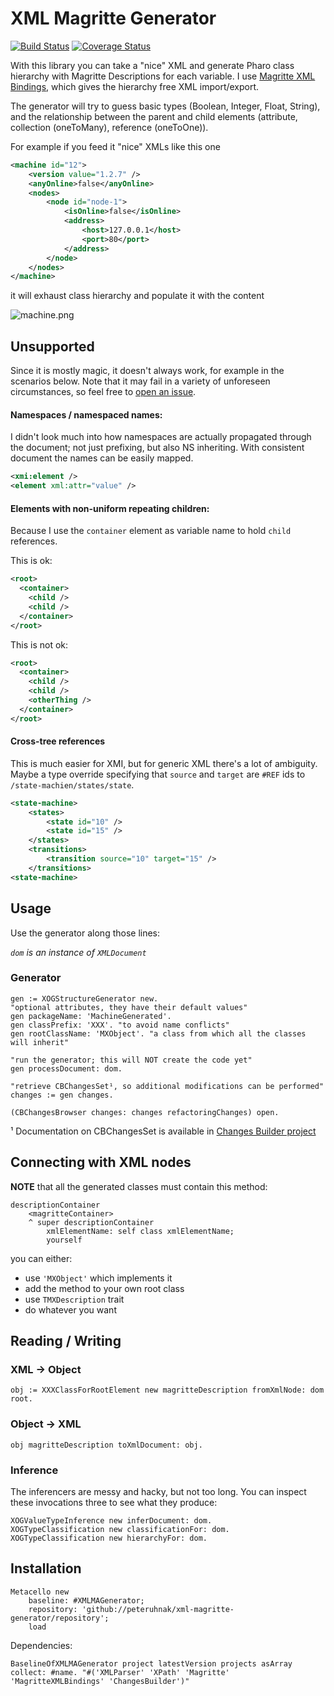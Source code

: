 # XML Magritte Generator
[![Build Status](https://travis-ci.org/peteruhnak/xml-magritte-generator.svg?branch=master)](https://travis-ci.org/peteruhnak/xml-magritte-generator) [![Coverage Status](https://coveralls.io/repos/github/peteruhnak/xml-magritte-generator/badge.svg?branch=master)](https://coveralls.io/github/peteruhnak/xml-magritte-generator?branch=master)

With this library you can take a "nice" XML and generate Pharo class hierarchy with Magritte Descriptions for each variable.
I use [Magritte XML Bindings](https://github.com/magritte-metamodel/XML-Bindings/), which gives the hierarchy free XML import/export.

The generator will try to guess basic types (Boolean, Integer, Float, String), and the relationship between the parent and child elements (attribute, collection (oneToMany), reference (oneToOne)).

For example if you feed it "nice" XMLs like this one

```xml
<machine id="12">
	<version value="1.2.7" />
	<anyOnline>false</anyOnline>
	<nodes>
		<node id="node-1">
			<isOnline>false</isOnline>
			<address>
				<host>127.0.0.1</host>
				<port>80</port>
			</address>
		</node>
	</nodes>
</machine>
```

it will exhaust class hierarchy and populate it with the content

![machine.png](machine.png)

## Unsupported

Since it is mostly magic, it doesn't always work, for example in the scenarios below.
Note that it may fail in a variety of unforeseen circumstances, so feel free to [open an issue](https://github.com/peteruhnak/xml-magritte-generator/issues).

#### Namespaces / namespaced names:

I didn't look much into how namespaces are actually propagated through the document; not just prefixing, but also NS inheriting. With consistent document the names can be easily mapped.

```xml
<xmi:element />
<element xml:attr="value" />
```

#### Elements with non-uniform repeating children:

Because I use the `container` element as variable name to hold `child` references.

This is ok:

```xml
<root>
  <container>
    <child />
    <child />
  </container>
</root>
```

This is not ok:

```xml
<root>
  <container>
    <child />
    <child />
    <otherThing />
  </container>
</root>
```

#### Cross-tree references

This is much easier for XMI, but for generic XML there's a lot of ambiguity.
Maybe a type override specifying that `source` and `target` are `#REF` ids to `/state-machien/states/state`.

```xml
<state-machine>
	<states>
		<state id="10" />
		<state id="15" />
	</states>
	<transitions>
		<transition source="10" target="15" />
	</transitions>
<state-machine>
```

## Usage

Use the generator along those lines:

*`dom` is an instance of `XMLDocument`*

### Generator

```smalltalk
gen := XOGStructureGenerator new.
"optional attributes, they have their default values"
gen packageName: 'MachineGenerated'.
gen classPrefix: 'XXX'. "to avoid name conflicts"
gen rootClassName: 'MXObject'. "a class from which all the classes will inherit"

"run the generator; this will NOT create the code yet"
gen processDocument: dom.

"retrieve CBChangesSet¹, so additional modifications can be performed"
changes := gen changes.

(CBChangesBrowser changes: changes refactoringChanges) open.
```

¹ Documentation on CBChangesSet is available in [Changes Builder project](https://github.com/peteruhnak/pharo-changes-builder)


## Connecting with XML nodes

**NOTE** that all the generated classes must contain this method:

```
descriptionContainer
	<magritteContainer>
	^ super descriptionContainer
		xmlElementName: self class xmlElementName;
		yourself
```

you can either:

* use `'MXObject'` which implements it
* add the method to your own root class
* use `TMXDescription` trait
* do whatever you want

## Reading / Writing

### XML → Object

```smalltalk
obj := XXXClassForRootElement new magritteDescription fromXmlNode: dom root.
```

### Object → XML

```smalltalk
obj magritteDescription toXmlDocument: obj.
```

### Inference

The inferencers are messy and hacky, but not too long. You can inspect these invocations three to see what they produce:

```smalltalk
XOGValueTypeInference new inferDocument: dom.
XOGTypeClassification new classificationFor: dom.
XOGTypeClassification new hierarchyFor: dom.
```

## Installation

```smalltalk
Metacello new
    baseline: #XMLMAGenerator;
    repository: 'github://peteruhnak/xml-magritte-generator/repository';
    load
```

Dependencies:

```smalltalk
BaselineOfXMLMAGenerator project latestVersion projects asArray collect: #name. "#('XMLParser' 'XPath' 'Magritte' 'MagritteXMLBindings' 'ChangesBuilder')"
```
